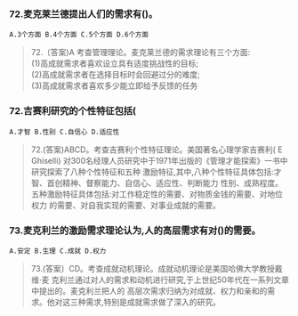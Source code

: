 ### 72.麦克莱兰德提出人们的需求有()。
    A.3个方面 B.4个方面 C.5个方面 D.6个方面

>   72.〔答案)A 考查管理理论。麦克莱兰德的需求理论有三个方面:        
    (1)高成就需求者喜欢设立具有适度挑战性的目标;        
    (2)高成就需求者在选择目标时会回避过分的难度;        
    (3)高成就需求者喜欢多少能立即给予反馈的任务        

### 72.吉赛利研究的个性特征包括(
    A.才智 B.性别 C.自信心 D.适应性
>   72.(答案)ABCD。考查吉赛利个性特征理论。美国著名心理学家吉赛利( E Ghiselli)
对300名经理人员研究中于1971年出版的《管理才能探索》一书中研究探索了八种个性特征和五种
激励特征,其中,八种个性特征具体包括:才智、首创精神、督察能力、自信心、适应性、判断能力
性别、成熟程度。五种激励特征具体包括:对工作稳定性的需要、对物质金钱的需要、对地位权力
的需要、对自我实现的需要、对事业成就的需要。

### 73.麦克利兰的激励需求理论认为,人的高层需求有对()的需要。
    A.安定 B.生理 C.成就 D.权力
>   73.(答案〕CD。考查成就动机理论。成就动机理论是美国哈佛大学教授戴维·麦
克利兰通过对人的需求和动机进行研究,于上世纪50年代在一系列文章中提出的。麦克利兰把人的
高层次需求归纳为对成就、权力和亲和的需求。他对这三种需求,特别是成就需求做了深入的研究。
